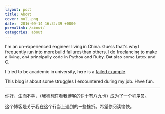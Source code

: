 ```yaml
---
layout: post
title: About
cover: null.png
date:  2016-09-14 16:33:39 +0800
permalink: /about/
categories: about
---
```


I'm an un-experienced engineer living in China. Guess that's why I frequently run into more build failures than others. I do freelancing to make a living, and principally code in Python and Ruby. But also some Latex and C.

I tried to be academic in university, here is a [failed example](https://github.com/KHN190/torch-rnn).

This blog is about some struggles I encountered during my job. Have fun.

---

你好，生而不幸，（我猜想在看我博客的你十有八九也）成为了一个程序员。

这个博客是关于我在这个行当上遇到的一些挫折。希望你阅读愉快。
